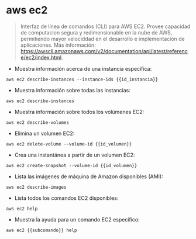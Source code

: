 # aws ec2

> Interfaz de línea de comandos (CLI) para AWS EC2.
> Provee capacidad de computacion segura y redimensionable en la nube de AWS, permitiendo mayor velociddad en el desarrollo e implementación de aplicaciones.
> Más información: <https://awscli.amazonaws.com/v2/documentation/api/latest/reference/ec2/index.html>.

- Muestra información acerca de una instancia específica:

`aws ec2 describe-instances --instance-ids {{id_instancia}}`

- Muestra información sobre todas las instancias:

`aws ec2 describe-instances`

- Muestra información sobre todos los volúmenes EC2:

`aws ec2 describe-volumes`

- Elimina un volumen EC2:

`aws ec2 delete-volume --volume-id {{id_volumen}}`

- Crea una instantánea a partir de un volumen EC2:

`aws ec2 create-snapshot --volume-id {{id_volumen}}`

- Lista las imágenes de máquina de Amazon disponibles (AMI):

`aws ec2 describe-images`

- Lista todos los comandos EC2 disponibles:

`aws ec2 help`

- Muestra la ayuda para un comando EC2 específico:

`aws ec2 {{subcomando}} help`
